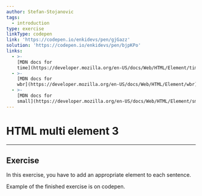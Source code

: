 ```yaml
---
author: Stefan-Stojanovic
tags:
  - introduction
type: exercise
linkType: codepen
link: 'https://codepen.io/enkidevs/pen/gjGazz'
solution: 'https://codepen.io/enkidevs/pen/bjpKPo'
links:
  - >-
    [MDN docs for
    time](https://developer.mozilla.org/en-US/docs/Web/HTML/Element/time){website}
  - >-
    [MDN docs for
    wbr](https://developer.mozilla.org/en-US/docs/Web/HTML/Element/wbr){website}
  - >-
    [MDN docs for
    small](https://developer.mozilla.org/en-US/docs/Web/HTML/Element/small){website}
---
```


# HTML multi element 3


---

## Exercise

In this exercise, you have to add an appropriate element to each sentence.

Example of the finished exercise is on codepen.
